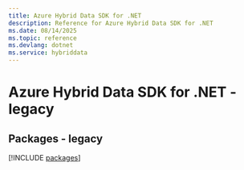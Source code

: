```yaml
---
title: Azure Hybrid Data SDK for .NET
description: Reference for Azure Hybrid Data SDK for .NET
ms.date: 08/14/2025
ms.topic: reference
ms.devlang: dotnet
ms.service: hybriddata
---
```

# Azure Hybrid Data SDK for .NET - legacy
## Packages - legacy
[!INCLUDE [packages](hybrid-data-index.md)]